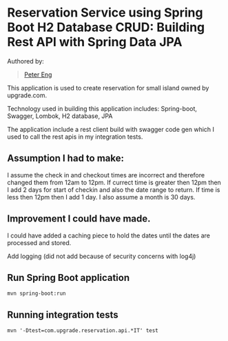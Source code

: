 # Reservation Service using Spring Boot H2 Database CRUD: Building Rest API with Spring Data JPA

Authored by:
> [Peter Eng](https://www.linkedin.com/in/peter-eng-4029305/)

This application is used to create reservation for small island owned by upgrade.com.

Technology used in building this application includes:
Spring-boot, Swagger, Lombok, H2 database, JPA

The application include a rest client build with swagger code gen which I used to call the rest apis in my integration tests.

## Assumption I had to make:
I assume the check in and checkout times are incorrect and therefore changed them from 12am to 12pm.  If currect time is greater then 12pm then I add 2 days for start of checkin and also the date range to return.  If time is less then 12pm then I add 1 day.  I also assume a month is 30 days.

## Improvement I could have made.
I could have added a caching piece to hold the dates until the dates are processed and stored.

Add logging (did not add because of security concerns with log4j)


## Run Spring Boot application
```
mvn spring-boot:run
```

## Running integration tests
```
mvn '-Dtest=com.upgrade.reservation.api.*IT' test
```




